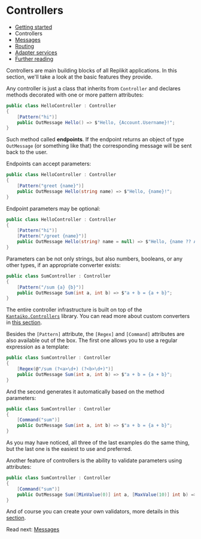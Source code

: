 # Controllers

- [Getting started](getting-started.md)
- Controllers
- [Messages](messages.md)
- [Routing](routing.md)
- [Adapter services](adapter-services.md)
- [Further reading](further-reading.md)

Controllers are main building blocks of all Replikit applications. In this section, we'll take a look at the basic
features they provide.

Any controller is just a class that inherits from `Controller` and declares methods decorated with one or more pattern
attributes:

```c#
public class HelloController : Controller
{
    [Pattern("hi")]
    public OutMessage Hello() => $"Hello, {Account.Username}!";
}
```

Such method called **endpoints**. If the endpoint returns an object of type `OutMessage` (or something like that) the
corresponding message will be sent back to the user.

Endpoints can accept parameters:

```c#
public class HelloController : Controller
{
    [Pattern("greet {name}")]
    public OutMessage Hello(string name) => $"Hello, {name}!";
}
```

Endpoint parameters may be optional:

```c#
public class HelloController : Controller
{
    [Pattern("hi")]
    [Pattern("/greet {name}")]
    public OutMessage Hello(string? name = null) => $"Hello, {name ?? Account.Username}!";
}
```

Parameters can be not only strings, but also numbers, booleans, or any other types, if an appropriate converter exists:

```c#
public class SumController : Controller
{
    [Pattern("/sum {a} {b}")]
    public OutMessage Sum(int a, int b) => $"a + b = {a + b}";
}
```

The entire controller infrastructure is built on top of
the [`Kantaiko.Controllers`](https://github.com/Kantaiko/Controllers) library. You can read more about custom converters
in [this section](https://github.com/Kantaiko/Controllers/blob/master/docs/parameter-conversion.md).

Besides the `[Pattern]` attribute, the `[Regex]` and `[Command]` attributes are also available out of the box. The first
one allows you to use a regular expression as a template:

```c#
public class SumController : Controller
{
    [Regex(@"/sum (?<a>\d+) (?<b>\d+)")]
    public OutMessage Sum(int a, int b) => $"a + b = {a + b}";
}
```

And the second generates it automatically based on the method parameters:

```c#
public class SumController : Controller
{
    [Command("sum")]
    public OutMessage Sum(int a, int b) => $"a + b = {a + b}";
}
```

As you may have noticed, all three of the last examples do the same thing, but the last one is the easiest to use and
preferred.

Another feature of controllers is the ability to validate parameters using attributes:

```c#
public class SumController : Controller
{
    [Command("sum")]
    public OutMessage Sum([MinValue(0)] int a, [MaxValue(10)] int b) => $"a + b = {a + b}";
}
```

And of course you can create your own validators, more details in
this [section](https://github.com/Kantaiko/Controllers/blob/master/docs/parameter-post-validation.md).

Read next: [Messages](messages.md)

